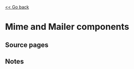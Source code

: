 [<< Go back](https://artoasmith.github.io/sf-preps/)

# Mime and Mailer components

## Source pages

## Notes
